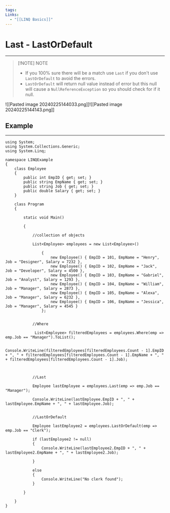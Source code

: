 ```yaml
---
tags: 
Links:
  - "[[LINQ Basics]]"
---
```


# Last - LastOrDefault
---

> [!NOTE] NOTE
> - If you 100% sure there will be a match use `Last`  if you don't use `LastOrDefault` to avoid the errors.
> - `LastOrDefault` will return null value instead of error but this null will cause a `NullReferenceException` so you should check for if it null.

![[Pasted image 20240225144033.png]]![[Pasted image 20240225144143.png]]

## Example
---

```CSharp
using System;
using System.Collections.Generic;
using System.Linq;

namespace LINQExample
{
	class Employee
	{
		public int EmpID { get; set; }
		public string EmpName { get; set; }
		public string Job { get; set; }
		public double Salary { get; set; }
	}

	class Program
	{

		static void Main()

		{

			//collection of objects

			List<Employee> employees = new List<Employee>()

				{
					new Employee() { EmpID = 101, EmpName = "Henry", Job = "Designer", Salary = 7232 },
					new Employee() { EmpID = 102, EmpName = "Jack", Job = "Developer", Salary = 4500 },
					new Employee() { EmpID = 103, EmpName = "Gabriel", Job = "Analyst", Salary = 1293 },
					new Employee() { EmpID = 104, EmpName = "William", Job = "Manager", Salary = 2873 },
					new Employee() { EmpID = 105, EmpName = "Alexa", Job = "Manager", Salary = 6232 },
					new Employee() { EmpID = 106, EmpName = "Jessica", Job = "Manager", Salary = 4545 }
	            };

  
			//Where

			 List<Employee> filteredEmployees = employees.Where(emp => emp.Job == "Manager").ToList();

			Console.WriteLine(filteredEmployees[filteredEmployees.Count - 1].EmpID + ", " + filteredEmployees[filteredEmployees.Count - 1].EmpName + ", " + filteredEmployees[filteredEmployees.Count - 1].Job);

  

			//Last

			Employee lastEmployee = employees.Last(emp => emp.Job == "Manager");

			Console.WriteLine(lastEmployee.EmpID + ", " + lastEmployee.EmpName + ", " + lastEmployee.Job);

  
			//LastOrDefault

			Employee lastEmployee2 = employees.LastOrDefault(emp => emp.Job == "Clerk");

			if (lastEmployee2 != null)
			{
				Console.WriteLine(lastEmployee2.EmpID + ", " + lastEmployee2.EmpName + ", " + lastEmployee2.Job);

			}
			
			else
			{
				Console.WriteLine("No clerk found");
			}

		}

	}
}
```











